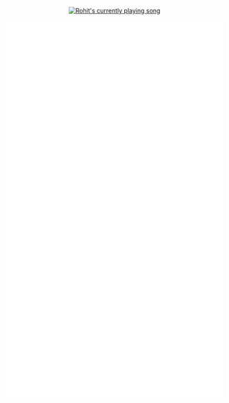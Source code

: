 <!-- ## Hi there 👋

### I'm [Rohit](https://rohitc.tech)!

### I'm currently a Software Engineer at [Academia.edu](https://www.academia.edu)

- 🌱 I’m currently learning `Ruby` and `React`
- 😄 Pronouns: `He/Him`
- ⚡ Fun fact: Red Pandas are not Pandas and are the last living members of their family!


![](https://github-profile-summary-cards.vercel.app/api/cards/profile-details?username=InfernapeXavier&theme=dracula) -->

<!-- <a href="https://github.com/anuraghazra/github-readme-stats">
  <img align="center" src="https://github-readme-stats.anuraghazra1.vercel.app/api?username=InfernapeXavier&show_icons=true&line_height=37.5" alt="Rohit's github stats" />
</a> -->

<!-- [![spotify-github-profile](https://spotify-github-profile.vercel.app/api/view?uid=infernapexavier&cover_image=true&theme=default&show_offline=true&background_color=0d1117&bar_color_cover=true)](https://spotify-github-profile.vercel.app/api/view?uid=infernapexavier&redirect=true) -->

<!-- ![](https://github.com/InfernapeXavier/InfernapeXavier/blob/master/github-metrics.svg) -->

<p align="center">
  <a
    href="https://spotify-github-profile.kittinanx.com/api/view?uid=infernapexavier&redirect=true"
  >
    <img
      src="https://spotify-github-profile.kittinanx.com/api/view?uid=infernapexavier&cover_image=true&theme=default&show_offline=true&background_color=0d1117&bar_color_cover=true"
      alt="Rohit's currently playing song"
    />
  </a>
</p>

<p align="center">
  <img
      src="https://github.com/InfernapeXavier/InfernapeXavier/blob/master/github-metrics.svg"
      alt="Rohit's Profile"
  />
</p>

